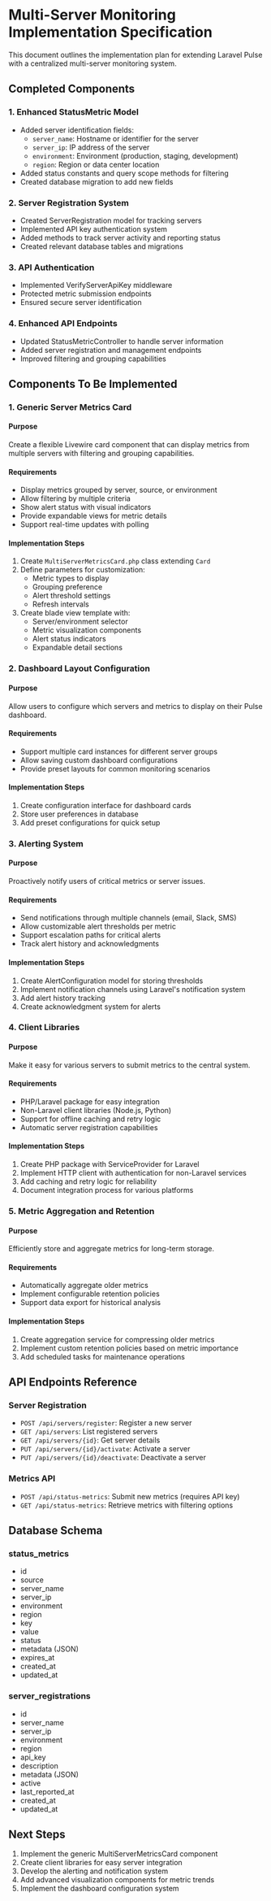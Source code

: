 # Multi-Server Monitoring Implementation Specification

This document outlines the implementation plan for extending Laravel Pulse with a centralized multi-server monitoring system.

## Completed Components

### 1. Enhanced StatusMetric Model
- Added server identification fields:
  - `server_name`: Hostname or identifier for the server
  - `server_ip`: IP address of the server
  - `environment`: Environment (production, staging, development)
  - `region`: Region or data center location
- Added status constants and query scope methods for filtering
- Created database migration to add new fields

### 2. Server Registration System
- Created ServerRegistration model for tracking servers
- Implemented API key authentication system
- Added methods to track server activity and reporting status
- Created relevant database tables and migrations

### 3. API Authentication
- Implemented VerifyServerApiKey middleware
- Protected metric submission endpoints
- Ensured secure server identification

### 4. Enhanced API Endpoints
- Updated StatusMetricController to handle server information
- Added server registration and management endpoints
- Improved filtering and grouping capabilities

## Components To Be Implemented

### 1. Generic Server Metrics Card

#### Purpose
Create a flexible Livewire card component that can display metrics from multiple servers with filtering and grouping capabilities.

#### Requirements
- Display metrics grouped by server, source, or environment
- Allow filtering by multiple criteria
- Show alert status with visual indicators
- Provide expandable views for metric details
- Support real-time updates with polling

#### Implementation Steps
1. Create `MultiServerMetricsCard.php` class extending `Card`
2. Define parameters for customization:
   - Metric types to display
   - Grouping preference
   - Alert threshold settings
   - Refresh intervals
3. Create blade view template with:
   - Server/environment selector
   - Metric visualization components
   - Alert status indicators
   - Expandable detail sections

### 2. Dashboard Layout Configuration

#### Purpose
Allow users to configure which servers and metrics to display on their Pulse dashboard.

#### Requirements
- Support multiple card instances for different server groups
- Allow saving custom dashboard configurations
- Provide preset layouts for common monitoring scenarios

#### Implementation Steps
1. Create configuration interface for dashboard cards
2. Store user preferences in database
3. Add preset configurations for quick setup

### 3. Alerting System

#### Purpose
Proactively notify users of critical metrics or server issues.

#### Requirements
- Send notifications through multiple channels (email, Slack, SMS)
- Allow customizable alert thresholds per metric
- Support escalation paths for critical alerts
- Track alert history and acknowledgments

#### Implementation Steps
1. Create AlertConfiguration model for storing thresholds
2. Implement notification channels using Laravel's notification system
3. Add alert history tracking
4. Create acknowledgment system for alerts

### 4. Client Libraries

#### Purpose
Make it easy for various servers to submit metrics to the central system.

#### Requirements
- PHP/Laravel package for easy integration
- Non-Laravel client libraries (Node.js, Python)
- Support for offline caching and retry logic
- Automatic server registration capabilities

#### Implementation Steps
1. Create PHP package with ServiceProvider for Laravel
2. Implement HTTP client with authentication for non-Laravel services
3. Add caching and retry logic for reliability
4. Document integration process for various platforms

### 5. Metric Aggregation and Retention

#### Purpose
Efficiently store and aggregate metrics for long-term storage.

#### Requirements
- Automatically aggregate older metrics
- Implement configurable retention policies
- Support data export for historical analysis

#### Implementation Steps
1. Create aggregation service for compressing older metrics
2. Implement custom retention policies based on metric importance
3. Add scheduled tasks for maintenance operations

## API Endpoints Reference

### Server Registration
- `POST /api/servers/register`: Register a new server
- `GET /api/servers`: List registered servers
- `GET /api/servers/{id}`: Get server details
- `PUT /api/servers/{id}/activate`: Activate a server
- `PUT /api/servers/{id}/deactivate`: Deactivate a server

### Metrics API
- `POST /api/status-metrics`: Submit new metrics (requires API key)
- `GET /api/status-metrics`: Retrieve metrics with filtering options

## Database Schema

### status_metrics
- id
- source
- server_name
- server_ip
- environment
- region
- key
- value
- status
- metadata (JSON)
- expires_at
- created_at
- updated_at

### server_registrations
- id
- server_name
- server_ip
- environment
- region
- api_key
- description
- metadata (JSON)
- active
- last_reported_at
- created_at
- updated_at

## Next Steps

1. Implement the generic MultiServerMetricsCard component
2. Create client libraries for easy server integration
3. Develop the alerting and notification system
4. Add advanced visualization components for metric trends
5. Implement the dashboard configuration system